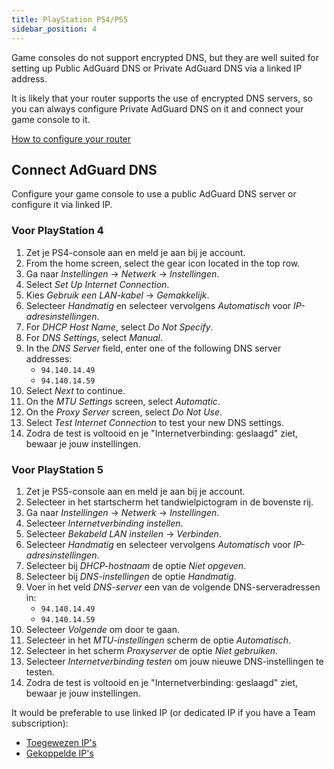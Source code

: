 ```yaml
---
title: PlayStation PS4/PS5
sidebar_position: 4
---
```


Game consoles do not support encrypted DNS, but they are well suited for setting up Public AdGuard DNS or Private AdGuard DNS via a linked IP address.

It is likely that your router supports the use of encrypted DNS servers, so you can always configure Private AdGuard DNS on it and connect your game console to it.

[How to configure your router](/private-dns/connect-devices/routers/routers.md)

## Connect AdGuard DNS

Configure your game console to use a public AdGuard DNS server or configure it via linked IP.

### Voor PlayStation 4

1. Zet je PS4-console aan en meld je aan bij je account.
2. From the home screen, select the gear icon located in the top row.
3. Ga naar _Instellingen_ → _Netwerk_ → _Instellingen_.
4. Select _Set Up Internet Connection_.
5. Kies _Gebruik een LAN-kabel_ → _Gemakkelijk_.
6. Selecteer _Handmatig_ en selecteer vervolgens _Automatisch_ voor _IP-adresinstellingen_.
7. For _DHCP Host Name_, select _Do Not Specify_.
8. For _DNS Settings_, select _Manual_.
9. In the _DNS Server_ field, enter one of the following DNS server addresses:
    - `94.140.14.49`
    - `94.140.14.59`
10. Select _Next_ to continue.
11. On the _MTU Settings_ screen, select _Automatic_.
12. On the _Proxy Server_ screen, select _Do Not Use_.
13. Select _Test Internet Connection_ to test your new DNS settings.
14. Zodra de test is voltooid en je "Internetverbinding: geslaagd" ziet, bewaar je jouw instellingen.

### Voor PlayStation 5

1. Zet je PS5-console aan en meld je aan bij je account.
2. Selecteer in het startscherm het tandwielpictogram in de bovenste rij.
3. Ga naar _Instellingen_ → _Netwerk_ → _Instellingen_.
4. Selecteer _Internetverbinding instellen_.
5. Selecteer _Bekabeld LAN instellen_ → _Verbinden_.
6. Selecteer _Handmatig_ en selecteer vervolgens _Automatisch_ voor _IP-adresinstellingen_.
7. Selecteer bij _DHCP-hostnaam_ de optie _Niet opgeven_.
8. Selecteer bij _DNS-instellingen_ de optie _Handmatig_.
9. Voer in het veld _DNS-server_ een van de volgende DNS-serveradressen in:
    - `94.140.14.49`
    - `94.140.14.59`
10. Selecteer _Volgende_ om door te gaan.
11. Selecteer in het _MTU-instellingen_ scherm de optie _Automatisch_.
12. Selecteer in het scherm _Proxyserver_ de optie _Niet gebruiken_.
13. Selecteer _Internetverbinding testen_ om jouw nieuwe DNS-instellingen te testen.
14. Zodra de test is voltooid en je "Internetverbinding: geslaagd" ziet, bewaar je jouw instellingen.

It would be preferable to use linked IP (or dedicated IP if you have a Team subscription):

 - [Toegewezen IP's](/private-dns/connect-devices/other-options/dedicated-ip.md)
 - [Gekoppelde IP's](/private-dns/connect-devices/other-options/linked-ip.md)
